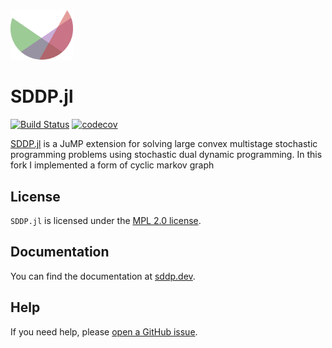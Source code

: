 <img src="https://raw.githubusercontent.com/odow/SDDP.jl/e9de84e0a4b57374bd9e0c95148da1501816e4c5/docs/src/assets/logo.png" alt="logo" width="100px"/>

# SDDP.jl

[![Build Status](https://github.com/odow/SDDP.jl/actions/workflows/ci.yml/badge.svg?branch=master)](https://github.com/odow/SDDP.jl/actions?query=workflow%3ACI)
[![codecov](https://codecov.io/gh/odow/SDDP.jl/branch/master/graph/badge.svg)](https://codecov.io/gh/odow/SDDP.jl)

[SDDP.jl](https://github.com/odow/SDDP.jl) is a JuMP extension for solving large
convex multistage stochastic programming problems using stochastic dual dynamic
programming. In this fork I implemented a form of cyclic markov graph

## License

`SDDP.jl` is licensed under the [MPL 2.0 license](https://github.com/odow/SDDP.jl/blob/master/LICENSE.md).

## Documentation

You can find the documentation at [sddp.dev](https://sddp.dev).

## Help

If you need help, please [open a GitHub issue](https://github.com/odow/SDDP.jl/issues/new).
